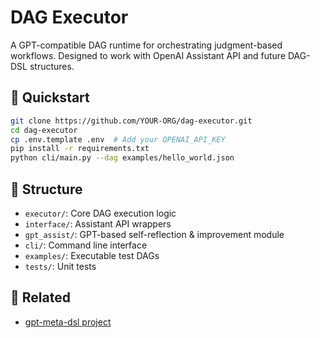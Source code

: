 # DAG Executor

A GPT-compatible DAG runtime for orchestrating judgment-based workflows.
Designed to work with OpenAI Assistant API and future DAG-DSL structures.

## 🚀 Quickstart

```bash
git clone https://github.com/YOUR-ORG/dag-executor.git
cd dag-executor
cp .env.template .env  # Add your OPENAI_API_KEY
pip install -r requirements.txt
python cli/main.py --dag examples/hello_world.json
```

## 📁 Structure

- `executor/`: Core DAG execution logic
- `interface/`: Assistant API wrappers
- `gpt_assist/`: GPT-based self-reflection & improvement module
- `cli/`: Command line interface
- `examples/`: Executable test DAGs
- `tests/`: Unit tests

## 🔗 Related

- [gpt-meta-dsl project](https://github.com/wittgena/gpt-meta-dsl)